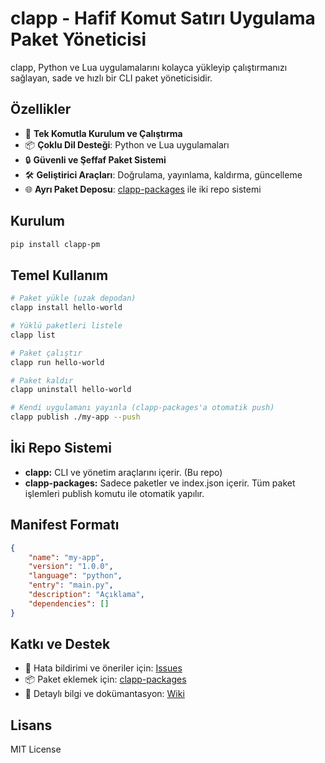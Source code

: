 # clapp - Hafif Komut Satırı Uygulama Paket Yöneticisi

clapp, Python ve Lua uygulamalarını kolayca yükleyip çalıştırmanızı sağlayan, sade ve hızlı bir CLI paket yöneticisidir.

## Özellikler

- 🚀 **Tek Komutla Kurulum ve Çalıştırma**
- 📦 **Çoklu Dil Desteği**: Python ve Lua uygulamaları
- 🔒 **Güvenli ve Şeffaf Paket Sistemi**
- 🛠️ **Geliştirici Araçları**: Doğrulama, yayınlama, kaldırma, güncelleme
- 🌐 **Ayrı Paket Deposu**: [clapp-packages](https://github.com/mburakmmm/clapp-packages) ile iki repo sistemi

## Kurulum

```bash
pip install clapp-pm
```

## Temel Kullanım

```bash
# Paket yükle (uzak depodan)
clapp install hello-world

# Yüklü paketleri listele
clapp list

# Paket çalıştır
clapp run hello-world

# Paket kaldır
clapp uninstall hello-world

# Kendi uygulamanı yayınla (clapp-packages'a otomatik push)
clapp publish ./my-app --push
```

## İki Repo Sistemi

- **clapp:** CLI ve yönetim araçlarını içerir. (Bu repo)
- **clapp-packages:** Sadece paketler ve index.json içerir. Tüm paket işlemleri publish komutu ile otomatik yapılır.

## Manifest Formatı

```json
{
    "name": "my-app",
    "version": "1.0.0",
    "language": "python",
    "entry": "main.py",
    "description": "Açıklama",
    "dependencies": []
}
```

## Katkı ve Destek

- 🐛 Hata bildirimi ve öneriler için: [Issues](https://github.com/mburakmmm/clapp/issues)
- 📦 Paket eklemek için: [clapp-packages](https://github.com/mburakmmm/clapp-packages)
- 📖 Detaylı bilgi ve dokümantasyon: [Wiki](https://github.com/mburakmmm/clapp/wiki)

## Lisans

MIT License 
